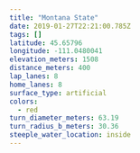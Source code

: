 ```yaml
---
title: "Montana State"
date: 2019-01-27T22:21:00.785Z
tags: []
latitude: 45.65796
longitude: -111.0480041
elevation_meters: 1508
distance_meters: 400
lap_lanes: 8
home_lanes: 8
surface_type: artificial
colors:
  - red
turn_diameter_meters: 63.19
turn_radius_b_meters: 30.36
steeple_water_location: inside
---
```


